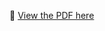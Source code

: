 📄 [View the PDF here](https://drive.google.com/file/d/1zvkqJnwUTiaacAgPo79_D0D3ZdFCf37o/view?usp=sharing)
